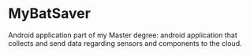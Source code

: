 # MyBatSaver
Android application part of my Master degree: android application that collects and send data regarding sensors and components to the cloud.
